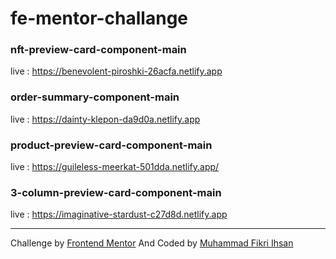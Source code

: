 # fe-mentor-challange

### nft-preview-card-component-main
live : https://benevolent-piroshki-26acfa.netlify.app


### order-summary-component-main
live : https://dainty-klepon-da9d0a.netlify.app

### product-preview-card-component-main
live : https://guileless-meerkat-501dda.netlify.app/

### 3-column-preview-card-component-main
live : https://imaginative-stardust-c27d8d.netlify.app

---

Challenge by [Frontend Mentor](https://www.frontendmentor.io) And Coded by [Muhammad Fikri Ihsan](https://github.com/Fikriihsan03)
